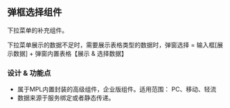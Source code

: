 ## 弹框选择组件

下拉菜单的补充组件。

下拉菜单展示的数据不足时，需要展示表格类型的数据时，弹窗选择 = 输入框[展示数据] + 弹窗内置表格【展示 & 选择数据】

### 设计 & 功能点

- 属于MPL内置封装的高级组件，企业版组件。适用范围： PC、移动、轻流
- 数据来源于服务绑定或者静态传递。